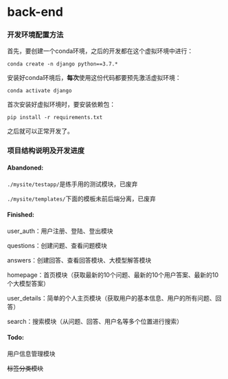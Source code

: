 # back-end


### 开发环境配置方法

首先，要创建一个conda环境，之后的开发都在这个虚拟环境中进行：

`conda create -n django python==3.7.*`

安装好conda环境后，**每次**使用这份代码都要预先激活虚拟环境：

`conda activate django`

首次安装好虚拟环境时，要安装依赖包：

`pip install -r requirements.txt`

之后就可以正常开发了。

### 项目结构说明及开发进度
#### Abandoned:

`./mysite/testapp/`是练手用的测试模块，已废弃


`./mysite/templates/`下面的模板未前后端分离，已废弃



#### Finished:

user_auth：用户注册、登陆、登出模块

questions：创建问题、查看问题模块

answers：创建回答、查看回答模块、大模型解答模块

homepage：首页模块（获取最新的10个问题、最新的10个用户答案、最新的10个大模型答案）

user_details：简单的个人主页模块（获取用户的基本信息、用户的所有问题、回答）

search：搜索模块（从问题、回答、用户名等多个位置进行搜索）
#### Todo:


用户信息管理模块

~~标签分类模块~~

